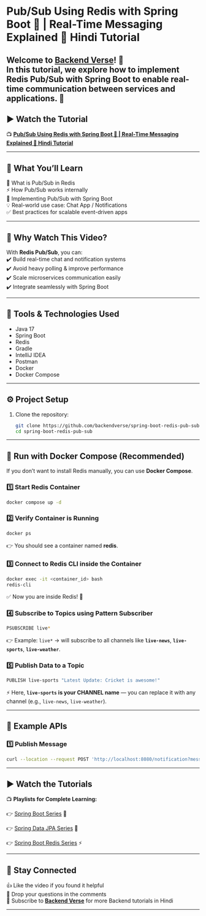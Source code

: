 # Pub/Sub Using Redis with Spring Boot 🚀 | Real-Time Messaging Explained 🌿 Hindi Tutorial  

Welcome to **[Backend Verse](https://www.youtube.com/@BackendVerse)**! 🎥  
In this tutorial, we explore how to implement **Redis Pub/Sub with Spring Boot** to enable **real-time communication** between services and applications. 🚀
---

## ▶ Watch the Tutorial

📺 **[Pub/Sub Using Redis with Spring Boot 🚀 | Real-Time Messaging Explained 🌿 Hindi Tutorial](https://youtu.be/Vj7elNiqyDw)**

---

## 📝 What You’ll Learn
📌 What is Pub/Sub in Redis  
⚡ How Pub/Sub works internally  
🔑 Implementing Pub/Sub with Spring Boot  
💡 Real-world use case: Chat App / Notifications  
✅ Best practices for scalable event-driven apps

---

## 🎯 Why Watch This Video?
With **Redis Pub/Sub**, you can:  
✔️ Build real-time chat and notification systems  
✔️ Avoid heavy polling & improve performance  
✔️ Scale microservices communication easily  
✔️ Integrate seamlessly with Spring Boot

---

## 🔧 Tools & Technologies Used
- Java 17
- Spring Boot
- Redis
- Gradle
- IntelliJ IDEA
- Postman
- Docker
- Docker Compose

---

## ⚙️ Project Setup

1. Clone the repository:

   ```bash
   git clone https://github.com/backendverse/spring-boot-redis-pub-sub
   cd spring-boot-redis-pub-sub
   ```
---

## 🐳 Run with Docker Compose (Recommended)

If you don’t want to install Redis manually, you can use **Docker Compose**.

### 1️⃣ Start Redis Container

```bash
docker compose up -d
```

### 2️⃣ Verify Container is Running

```bash
docker ps
```

👉 You should see a container named **redis**.

### 3️⃣ Connect to Redis CLI inside the Container

```bash
docker exec -it <container_id> bash
redis-cli
```

✅ Now you are inside Redis! 🎉

### 4️⃣ Subscribe to Topics using Pattern Subscriber

```bash
PSUBSCRIBE live*
```

👉 Example: `live*` → will subscribe to all channels like **`live-news`**, **`live-sports`**, **`live-weather`**.

### 5️⃣ Publish Data to a Topic

```bash
PUBLISH live-sports "Latest Update: Cricket is awesome!"
```

⚡ Here, **`live-sports` is your CHANNEL name** — you can replace it with any channel (e.g., `live-news`, `live-weather`).

---

## 🔗 Example APIs

### 1️⃣ Publish Message
```bash
curl --location --request POST 'http://localhost:8080/notification?message=Breaking%20News%20and%20todays%20sports'
````

---

## ▶ Watch the Tutorials

📺 **Playlists for Complete Learning:**

👉 [Spring Boot Series](https://www.youtube.com/playlist?list=PLdUn31k8Q721HBdMQzyl403o-bUtd31Wb) 🚀

👉 [Spring Data JPA Series](https://www.youtube.com/playlist?list=PLdUn31k8Q720FEKVfXrV0DKEgP7Mp1NuX) 💾

👉 [Spring Boot Redis Series](https://www.youtube.com/playlist?list=PLdUn31k8Q721tgtkv1sfPJrvmi6-t3ijp) ⚡

---

## 📢 Stay Connected

👍 Like the video if you found it helpful  
💬 Drop your questions in the comments  
🔔 Subscribe to **[Backend Verse](https://www.youtube.com/@BackendVerse)** for more Backend tutorials in Hindi

---